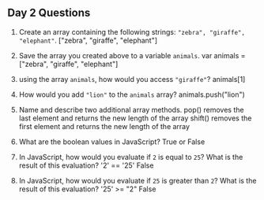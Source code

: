 ## Day 2 Questions

1. Create an array containing the following strings: `"zebra", "giraffe", "elephant"`.
["zebra", "giraffe", "elephant"]

1. Save the array you created above to a variable `animals`.
var animals = ["zebra", "giraffe", "elephant"]

1. using the array `animals`, how would you access `"giraffe"`?
animals[1]

1. How would you add `"lion"` to the `animals` array?
animals.push("lion")

1. Name and describe two additional array methods.
pop() removes the last element and returns the new length of the array
shift() removes the first element and returns the new length of the array

1. What are the boolean values in JavaScript?
True or False

1. In JavaScript, how would you evaluate if `2` is equal to `25`? What is the result of this evaluation?
'2' == '25'
False

1. In JavaScript, how would you evaluate if `25` is greater than `2`? What is the result of this evaluation?
'25' >= "2"
False
